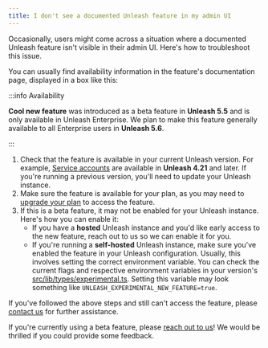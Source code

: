 ```yaml
---
title: I don't see a documented Unleash feature in my admin UI
---
```


Occasionally, users might come across a situation where a documented Unleash feature isn't visible in their admin UI. Here's how to troubleshoot this issue.

You can usually find availability information in the feature's documentation page, displayed in a box like this:

:::info Availability

**Cool new feature** was introduced as a beta feature in **Unleash 5.5** and is only available in Unleash Enterprise. We plan to make this feature generally available to all Enterprise users in **Unleash 5.6**.

:::

1. Check that the feature is available in your current Unleash version. For example, [Service accounts](../reference/service-accounts) are available in **Unleash 4.21** and later. If you're running a previous version, you'll need to update your Unleash instance.
2. Make sure the feature is available for your plan, as you may need to [upgrade your plan](https://www.getunleash.io/pricing) to access the feature.
3. If this is a beta feature, it may not be enabled for your Unleash instance. Here's how you can enable it:
    - If you have a **hosted** Unleash instance and you'd like early access to the new feature, reach out to us so we can enable it for you.
    - If you're running a **self-hosted** Unleash instance, make sure you've enabled the feature in your Unleash configuration. Usually, this involves setting the correct environment variable. You can check the current flags and respective environment variables in your version's [src/lib/types/experimental.ts](https://github.com/Unleash/unleash/blob/main/src/lib/types/experimental.ts). Setting this variable may look something like `UNLEASH_EXPERIMENTAL_NEW_FEATURE=true`.

If you've followed the above steps and still can't access the feature, please [contact us](https://slack.unleash.run) for further assistance.

If you're currently using a beta feature, please [reach out to us](https://slack.unleash.run)! We would be thrilled if you could provide some feedback.
